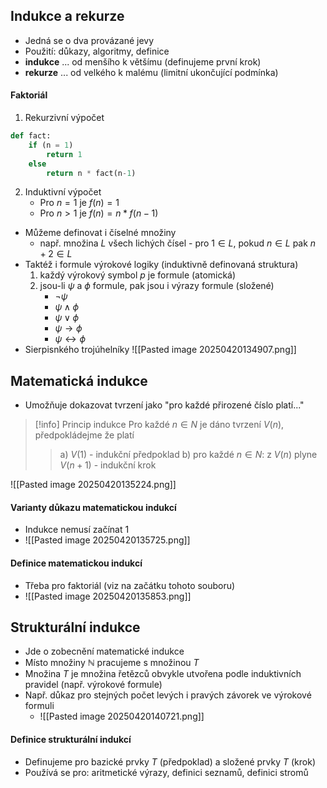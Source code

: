 ## Indukce a rekurze
- Jedná se o dva provázané jevy
- Použití: důkazy, algoritmy, definice
- **indukce** ... od menšího k většímu (definujeme první krok)
- **rekurze** ... od velkého k malému (limitní ukončující podmínka)
#### Faktoriál
1) Rekurzivní výpočet
```python
def fact:
	if (n = 1)
		return 1
	else 
		return n * fact(n-1)
```
2) Induktivní výpočet
	- Pro $n=1$ je $f(n)=1$
	- Pro $n>1$ je $f(n) = n*f(n-1)$

- Můžeme definovat i číselné množiny
	- např. množina $L$ všech lichých čísel - pro $1 \in L$, pokud $n \in L$ pak $n+2 \in L$
- Taktéž i formule výrokové logiky (induktivně definovaná struktura)
	1) každý výrokový symbol $p$ je formule (atomická)
	2) jsou-li $\psi$ a $\phi$ formule, pak jsou i výrazy formule (složené)
		- $\neg\psi$
		- $\psi \wedge \phi$
		- $\psi \vee \phi$
		- $\psi \rightarrow \phi$
		- $\psi \leftrightarrow \phi$
- Sierpisnkého trojúhelníky
![[Pasted image 20250420134907.png]]
## Matematická indukce
- Umožňuje dokazovat tvrzení jako "pro každé přirozené číslo platí..."
>[!info] Princip indukce
> Pro každé $n \in N$ je dáno tvrzení $V(n)$, předpokládejme že platí
>> a) $V(1)$ - indukční předpoklad
>> b) pro každé $n \in N$: z $V(n)$ plyne $V(n+1)$ - indukční krok

![[Pasted image 20250420135224.png]]

#### Varianty důkazu matematickou indukcí
- Indukce nemusí začínat 1
- ![[Pasted image 20250420135725.png]]
#### Definice matematickou indukcí
- Třeba pro faktoriál (viz na začátku tohoto souboru)
- ![[Pasted image 20250420135853.png]]
## Strukturální indukce
- Jde o zobecnění matematické indukce
- Místo množiny $\mathbb{N}$ pracujeme s množinou $T$
- Množina $T$ je množina řetězců obvykle utvořena podle induktivních pravidel (např. výrokové formule)
- Např. důkaz pro stejných počet levých i pravých závorek ve výrokové formuli
	- ![[Pasted image 20250420140721.png]]
#### Definice strukturální indukcí
- Definujeme pro bazické prvky $T$ (předpoklad) a složené prvky $T$ (krok)
- Používá se pro: aritmetické výrazy, definici seznamů, definici stromů